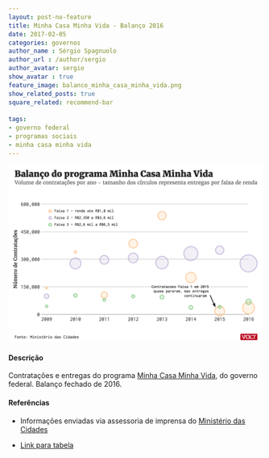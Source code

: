 ```yaml
---
layout: post-no-feature
title: Minha Casa Minha Vida - Balanço 2016
date: 2017-02-05
categories: governos
author_name : Sérgio Spagnuolo
author_url : /author/sergio
author_avatar: sergio
show_avatar : true
feature_image: balanco_minha_casa_minha_vida.png
show_related_posts: true
square_related: recommend-bar

tags:
- governo federal
- programas sociais
- minha casa minha vida
---
```



![Grafico registros gov.br](/graf/balanco_minha_casa_minha_vida.png)


#### Descrição
Contratações e entregas do programa [Minha Casa Minha Vida](http://www.minhacasaminhavida.gov.br/), do governo federal. Balanço fechado de 2016.

#### Referências

* Informações enviadas via assessoria de imprensa do [Ministério das Cidades](http://www.cidades.gov.br/)

* [Link para tabela](https://docs.google.com/spreadsheets/d/1xybmHvU7gIjpgdr-tSpE0PAt4uhDgkKCqIwpvZRWn_k/edit?usp=sharing)
